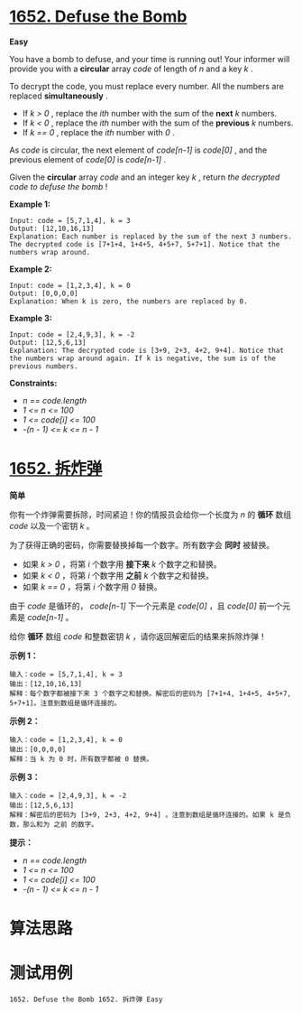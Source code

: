 # [1652. Defuse the Bomb][enTitle]

**Easy**

You have a bomb to defuse, and your time is running out! Your informer will provide you with a **circular**  array  *code*  of length of  *n*  and a key  *k* .

To decrypt the code, you must replace every number. All the numbers are replaced **simultaneously** .

- If  *k > 0* , replace the  *ith*  number with the sum of the **next**   *k*  numbers. 
- If  *k < 0* , replace the  *ith*  number with the sum of the **previous**   *k*  numbers. 
- If  *k == 0* , replace the  *ith*  number with  *0* .

As  *code*  is circular, the next element of  *code[n-1]*  is  *code[0]* , and the previous element of  *code[0]*  is  *code[n-1]* .

Given the **circular**  array  *code*  and an integer key  *k* , return  *the decrypted code to defuse the bomb* !



**Example 1:** 

```
Input: code = [5,7,1,4], k = 3
Output: [12,10,16,13]
Explanation: Each number is replaced by the sum of the next 3 numbers. The decrypted code is [7+1+4, 1+4+5, 4+5+7, 5+7+1]. Notice that the numbers wrap around.

```

**Example 2:** 

```
Input: code = [1,2,3,4], k = 0
Output: [0,0,0,0]
Explanation: When k is zero, the numbers are replaced by 0. 

```

**Example 3:** 

```
Input: code = [2,4,9,3], k = -2
Output: [12,5,6,13]
Explanation: The decrypted code is [3+9, 2+3, 4+2, 9+4]. Notice that the numbers wrap around again. If k is negative, the sum is of the previous numbers.

```



**Constraints:** 

-  *n == code.length*  
-  *1 <= n <= 100*  
-  *1 <= code[i] <= 100*  
-  *-(n - 1) <= k <= n - 1* 


# [1652. 拆炸弹][cnTitle]

**简单**

你有一个炸弹需要拆除，时间紧迫！你的情报员会给你一个长度为  *n*  的 **循环**  数组  *code*  以及一个密钥  *k*  。

为了获得正确的密码，你需要替换掉每一个数字。所有数字会 **同时**  被替换。

- 如果  *k > 0*  ，将第  *i*  个数字用 **接下来**   *k*  个数字之和替换。 
- 如果  *k < 0*  ，将第  *i*  个数字用 **之前**   *k*  个数字之和替换。 
- 如果  *k == 0*  ，将第  *i*  个数字用  *0*  替换。

由于  *code*  是循环的，  *code[n-1]*  下一个元素是  *code[0]*  ，且  *code[0]*  前一个元素是  *code[n-1]*  。

给你 **循环**  数组  *code*  和整数密钥  *k*  ，请你返回解密后的结果来拆除炸弹！



**示例 1：** 

```
输入：code = [5,7,1,4], k = 3
输出：[12,10,16,13]
解释：每个数字都被接下来 3 个数字之和替换。解密后的密码为 [7+1+4, 1+4+5, 4+5+7, 5+7+1]。注意到数组是循环连接的。

```

**示例 2：** 

```
输入：code = [1,2,3,4], k = 0
输出：[0,0,0,0]
解释：当 k 为 0 时，所有数字都被 0 替换。

```

**示例 3：** 

```
输入：code = [2,4,9,3], k = -2
输出：[12,5,6,13]
解释：解密后的密码为 [3+9, 2+3, 4+2, 9+4] 。注意到数组是循环连接的。如果 k 是负数，那么和为 之前 的数字。

```



**提示：** 

-  *n == code.length*  
-  *1 <= n <= 100*  
-  *1 <= code[i] <= 100*  
-  *-(n - 1) <= k <= n - 1* 




# 算法思路

# 测试用例
```
1652. Defuse the Bomb 1652. 拆炸弹 Easy
```

[enTitle]: https://leetcode.com/problems/defuse-the-bomb/
[cnTitle]: https://leetcode-cn.com/problems/defuse-the-bomb/
